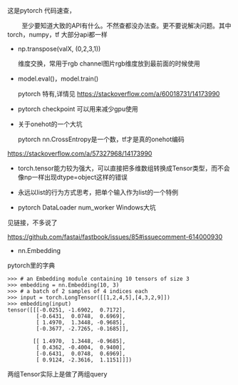 这是pytorch 代码速查，

　　
至少要知道大致的API有什么。不然查都没办法查。更不要说解决问题。其中torch，numpy，tf 大部分api都一样

- np.transpose(valX, (0,2,3,1))

    维度交换，常用于rgb channel图片rgb维度放到最前面的时候使用

- model.eval()，model.train()

    pytorch 特有,详情见
https://stackoverflow.com/a/60018731/14173990    

- pytorch checkpoint 可以用来减少gpu使用

- 关于onehot的一个大坑
    
    pytorch nn.CrossEntropy是一个数，tf才是真的onehot编码

https://stackoverflow.com/a/57327968/14173990

- torch.tensor能力较为强大，可以直接把多维数组转换成Tensor类型，而不会像np一样出现dtype=object这样的错误

- 永远以list的行为方式思考，把单个输入作为list的一个特例

- pytorch DataLoader num_worker Windows大坑

见链接，不多说了

https://github.com/fastai/fastbook/issues/85#issuecomment-614000930

- nn.Embedding

pytorch里的字典

```
>>> # an Embedding module containing 10 tensors of size 3
>>> embedding = nn.Embedding(10, 3)
>>> # a batch of 2 samples of 4 indices each
>>> input = torch.LongTensor([[1,2,4,5],[4,3,2,9]])
>>> embedding(input)
tensor([[[-0.0251, -1.6902,  0.7172],
         [-0.6431,  0.0748,  0.6969],
         [ 1.4970,  1.3448, -0.9685],
         [-0.3677, -2.7265, -0.1685]],

        [[ 1.4970,  1.3448, -0.9685],
         [ 0.4362, -0.4004,  0.9400],
         [-0.6431,  0.0748,  0.6969],
         [ 0.9124, -2.3616,  1.1151]]])
```

两组Tensor实际上是做了两组query

























































